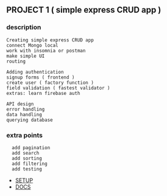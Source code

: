 ## PROJECT 1 ( simple express CRUD app )

### description

    Creating simple express CRUD app
    connect Mongo local
    work with insomnia or postman
    make simple UI
    routing

    Adding authentication
    signup forms ( frontend )
    create user ( factory function )
    field validation ( fastest validator )
    extras: learn firebase auth

    API design
    error handling
    data handling
    querying database

### extra points

      add pagination
      add search
      add sorting
      add filtering
      add testing

- [SETUP](./SETUP.md)
- [DOCS](./DOCS.md)
